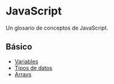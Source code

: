 # JavaScript
Un glosario de conceptos de JavaScript.

## Básico
* [Variables](https://github.com/vcrminero/javascript/blob/main/basico/variables.md)
* [Tipos de datos](https://github.com/vcrminero/javascript/blob/main/basico/Tipo%20de%20datos.md)
* [Arrays](https://github.com/vcrminero/javascript/blob/main/basico/arrays.md)
